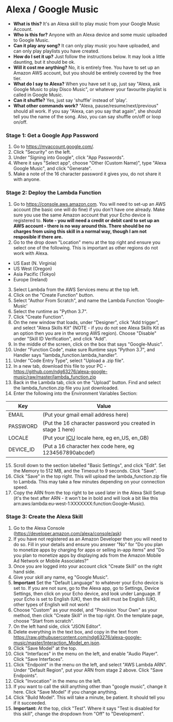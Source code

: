 # Alexa / Google Music

* **What is this?** It's an Alexa skill to play music from your Google Music Account.
* **Who is this for?** Anyone with an Alexa device and some music uploaded to Google Music.
* **Can it play any song?** It can only play music you have uploaded, and can only play playlists you have created.
* **How do I set it up?** Just follow the instructions below. It may look a little daunting, but it should be ok.
* **Will it cost me anything?** No, it is entirely free. You have to set up an Amazon AWS account, but you should be entirely covered by the free tier.
* **What do I say to Alexa?** When you have set it up, just say "Alexa, ask Google Music to play Disco Music", or whatever your favourite playlist is called in Google Music.
* **Can it shuffle?** Yes, just say 'shuffle' instead of 'play'.
* **What other commands work?** "Alexa, pause/resume/next/previous" should all work. If you say "Alexa, can you say that again", she should tell you the name of the song. Also, you can say shuffle on/off or loop on/off. 


### Stage 1: Get a Google App Password
1. Go to https://myaccount.google.com/.
2. Click "Security" on the left.
3. Under "Signing into Google", click "App Passwords".
4. Where it says "Select app", choose "Other (Custom Name)", type "Alexa Google Music", and click "Generate". 
5. Make a note of the 16 character password it gives you, do not share it with anyone.

### Stage 2: Deploy the Lambda Function
1. Go to https://console.aws.amazon.com. You will need to set-up an AWS account (the basic one will do fine) if you don't have one already. Make sure you use the same Amazon account that your Echo device is registered to. **Note - you will need a credit or debit card to set up an AWS account - there is no way around this. There should be no charges from using this skill in a normal way, though I am not resposible if there are.**
2.  Go to the drop down "Location" menu at the top right and ensure you select one of the following. This is important as other regions do not work with Alexa.
  * US East (N. Virginia)
  * US West (Oregon)
  * Asia Pacific (Tokyo)
  * Europe (Ireland)
3. Select Lambda from the AWS Services menu at the top left.
4. Click on the "Create Function" button.
5. Select "Author From Scratch", and name the Lambda Function 'Google-Music'
6. Select the runtime as "Python 3.7".
7. Click "Create Function".
8. On the new window that loads, under "Designer", click "Add trigger", and select "Alexa Skills Kit" (NOTE - if you do not see Alexa Skills Kit as an option then you are in the wrong AWS region). Choose "Disable" under "Skill ID Verification", and click "Add".
9. In the middle of the screen, click on the box that says "Google-Music".
10. Under "Function Code", make sure Runtime says "Python 3.7", and Handler says "lambda_function.lambda_handler".
11. Under "Code Entry Type", select "Upload a .zip file".
12. In a new tab, download this file to your PC - https://github.com/ndg63276/alexa-google-music/raw/master/lambda_function.zip
13. Back in the Lambda tab, click on the "Upload" button. Find and select the lambda_function.zip file you just downloaded.
14. Enter the following into the Environment Variables Section:

|Key           | Value|
|--------------| -----|
|EMAIL         |(Put your gmail email address here)|
|PASSWORD      |(Put the 16 character password you created in stage 1 here)|
|LOCALE        |(Put your [ICU](http://www.localeplanet.com/icu/) locale here, eg en_US, en_GB)|
|DEVICE_ID     |(Put a 16 character hex code here, eg 1234567890abcdef)|

15. Scroll down to the section labelled "Basic Settings", and click "Edit". Set the Memory to 512 MB, and the Timeout to 9 seconds. Click "Save".
16. Click "Save" in the top right. This will upload the lambda_function.zip file to Lambda. This may take a few minutes depending on your connection speed.
17. Copy the ARN from the top right to be used later in the Alexa Skill Setup (it's the text after ARN - it won't be in bold and will look a bit like this arn:aws:lambda:eu-west-1:XXXXXXX:function:Google-Music).

### Stage 3: Create the Alexa Skill
1. Go to the Alexa Console (https://developer.amazon.com/alexa/console/ask)
2. If you have not registered as an Amazon Developer then you will need to do so. Fill in your details and ensure you answer "No" for "Do you plan to monetize apps by charging for apps or selling in-app items" and "Do you plan to monetize apps by displaying ads from the Amazon Mobile Ad Network or Mobile Associates?"
3. Once you are logged into your account click "Create Skill" on the right hand side.
4. Give your skill any name, eg "Google Music".
5. **Important** Set the "Default Language" to whatever your Echo device is set to. If you are not sure, go to the Alexa app, go to Settings, Device Settings, then click on your Echo device, and look under Language. If your Echo is set to English (UK), then the skill must be English (UK), other types of English will not work!
6. Choose "Custom" as your model, and "Provision Your Own" as your method, then click "Create Skill" in the top right. On the template page, choose "Start from scratch".
7. On the left hand side, click "JSON Editor".
8. Delete everything in the text box, and copy in the text from https://raw.githubusercontent.com/ndg63276/alexa-google-music/master/Interaction_Model_en.json.
9. Click "Save Model" at the top.
10. Click "Interfaces" in the menu on the left, and enable "Audio Player". Click "Save Interfaces".
11. Click "Endpoint" in the menu on the left, and select "AWS Lambda ARN". Under "Default Region", put your ARN from stage 2 above. Click "Save Endpoints".
13. Click "Invocation" in the menu on the left.
14. If you want to call the skill anything other than "google music", change it here. Click "Save Model" if you change anything.
15. Click "Build Model". This will take a minute, be patient. It should tell you if it succeeded.
16. **Important:** At the top, click "Test". Where it says "Test is disabled for this skill", change the dropdown from "Off" to "Development". 
